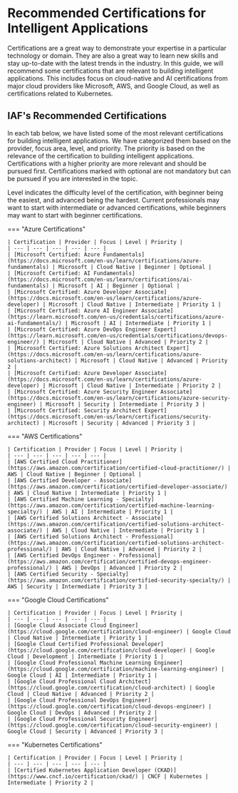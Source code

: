# Recommended Certifications for Intelligent Applications

Certifications are a great way to demonstrate your expertise in a particular technology or domain. They are also a great way to learn new skills and stay up-to-date with the latest trends in the industry. In this guide, we will recommend some certifications that are relevant to building intelligent applications. This includes focus on cloud-native and AI certifications from major cloud providers like Microsoft, AWS, and Google Cloud, as well as certifications related to Kubernetes.

## IAF's Recommended Certifications
In each tab below, we have listed some of the most relevant certifications for building intelligent applications. We have categorized them based on the provider, focus area, level, and priority. The priority is based on the relevance of the certification to building intelligent applications. Certifications with a higher priority are more relevant and should be pursued first. Certifications marked with optional are not mandatory but can be pursued if you are interested in the topic. 

Level indicates the difficulty level of the certification, with beginner being the easiest, and advanced being the hardest. Current professionals may want to start with intermediate or advanced certifications, while beginners may want to start with beginner certifications.

=== "Azure Certifications"

    | Certification | Provider | Focus | Level | Priority |
    | --- | --- | --- | --- | --- |
    | [Microsoft Certified: Azure Fundamentals](https://docs.microsoft.com/en-us/learn/certifications/azure-fundamentals) | Microsoft | Cloud Native | Beginner | Optional |
    | [Microsoft Certified: AI Fundamentals](https://docs.microsoft.com/en-us/learn/certifications/ai-fundamentals) | Microsoft | AI | Beginner | Optional |
    | [Microsoft Certified: Azure Developer Associate](https://docs.microsoft.com/en-us/learn/certifications/azure-developer) | Microsoft | Cloud Native | Intermediate | Priority 1 |
    | [Microsoft Certified: Azure AI Engineer Associate](https://learn.microsoft.com/en-us/credentials/certifications/azure-ai-fundamentals/) | Microsoft | AI | Intermediate | Priority 1 |
    | [Microsoft Certified: Azure DevOps Engineer Expert](https://learn.microsoft.com/en-us/credentials/certifications/devops-engineer/) | Microsoft | Cloud Native | Advanced | Priority 2 |
    | [Microsoft Certified: Azure Solutions Architect Expert](https://docs.microsoft.com/en-us/learn/certifications/azure-solutions-architect) | Microsoft | Cloud Native | Advanced | Priority 2 |
    | [Microsoft Certified: Azure Developer Associate](https://docs.microsoft.com/en-us/learn/certifications/azure-developer) | Microsoft | Cloud Native | Intermediate | Priority 2 |
    | [Microsoft Certified: Azure Security Engineer Associate](https://docs.microsoft.com/en-us/learn/certifications/azure-security-engineer) | Microsoft | Security | Intermediate | Priority 3 |
    | [Microsoft Certified: Security Architect Expert](https://docs.microsoft.com/en-us/learn/certifications/security-architect) | Microsoft | Security | Advanced | Priority 3 |

=== "AWS Certifications"

    | Certification | Provider | Focus | Level | Priority |
    | --- | --- | --- | --- | --- |
    | [AWS Certified Cloud Practitioner](https://aws.amazon.com/certification/certified-cloud-practitioner/) | AWS | Cloud Native | Beginner | Optional |
    | [AWS Certified Developer - Associate](https://aws.amazon.com/certification/certified-developer-associate/) | AWS | Cloud Native | Intermediate | Priority 1 |
    | [AWS Certified Machine Learning - Specialty](https://aws.amazon.com/certification/certified-machine-learning-specialty/) | AWS | AI | Intermediate | Priority 1 |
    | [AWS Certified Solutions Architect - Associate](https://aws.amazon.com/certification/certified-solutions-architect-associate/) | AWS | Cloud Native | Intermediate | Priority 1 |
    | [AWS Certified Solutions Architect - Professional](https://aws.amazon.com/certification/certified-solutions-architect-professional/) | AWS | Cloud Native | Advanced | Priority 2 |
    | [AWS Certified DevOps Engineer - Professional](https://aws.amazon.com/certification/certified-devops-engineer-professional/) | AWS | DevOps | Advanced | Priority 2 |
    | [AWS Certified Security - Specialty](https://aws.amazon.com/certification/certified-security-specialty/) | AWS | Security | Intermediate | Priority 3 |


=== "Google Cloud Certifications"

    | Certification | Provider | Focus | Level | Priority |
    | --- | --- | --- | --- | --- |
    | [Google Cloud Associate Cloud Engineer](https://cloud.google.com/certification/cloud-engineer) | Google Cloud | Cloud Native | Intermediate | Priority 1 |
    | [Google Cloud Certified Professional Developer](https://cloud.google.com/certification/cloud-developer) | Google Cloud | Development | Intermediate | Priority 1 |
    | [Google Cloud Professional Machine Learning Engineer](https://cloud.google.com/certification/machine-learning-engineer) | Google Cloud | AI | Intermediate | Priority 1 |
    | [Google Cloud Professional Cloud Architect](https://cloud.google.com/certification/cloud-architect) | Google Cloud | Cloud Native | Advanced | Priority 2 |
    | [Google Cloud Professional DevOps Engineer](https://cloud.google.com/certification/cloud-devops-engineer) | Google Cloud | DevOps | Advanced | Priority 2 |
    | [Google Cloud Professional Security Engineer](https://cloud.google.com/certification/cloud-security-engineer) | Google Cloud | Security | Advanced | Priority 3 |

=== "Kubernetes Certifications"

    | Certification | Provider | Focus | Level | Priority |
    | --- | --- | --- | --- | --- |
    | [Certified Kubernetes Application Developer (CKAD)](https://www.cncf.io/certification/ckad/) | CNCF | Kubernetes | Intermediate | Priority 2 |
